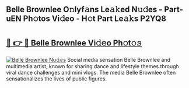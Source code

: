 ## Belle Brownlee O𝚗lyf𝚊ns Le𝚊𝚔ed N𝚞𝚍es - Part-uEN Ph𝚘tos Vi𝚍eo - H𝚘t Part Le𝚊𝚔s P2YQ8

# <h2><a href="http://hfcypai.feru.top/?c=Belle+Brownlee">🔗 👉 🔴 Belle Brownlee Vi𝚍𝚎o Ph𝚘t𝚘𝚜</a></h2>

[![Belle Brownlee Nu𝚍𝚎s](https://i.imgur.com/0TWrTi3.gif)](http://hfcypai.feru.top/?c=Belle+Brownlee)
Social media sensation Belle Brownlee and multimedia artist, known for sharing dance and lifestyle themes through viral dance challenges and mini vlogs. The media Belle Brownlee often sensationalizes the lives of public figures. 
